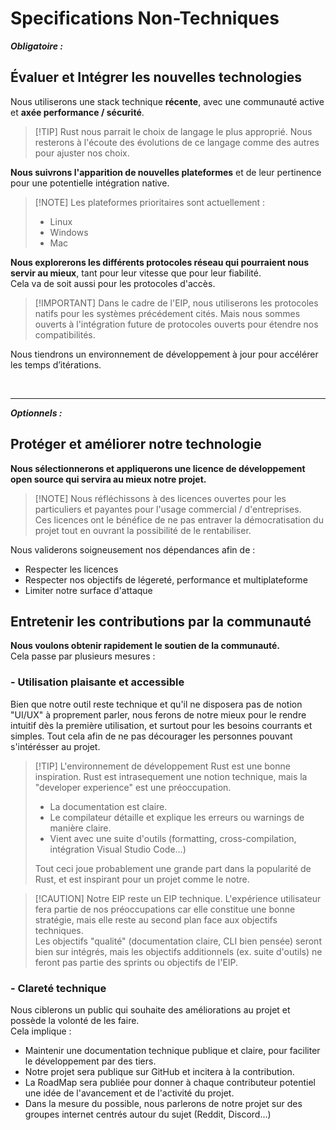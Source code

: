 # Specifications Non-Techniques

***Obligatoire :***

## Évaluer et Intégrer les nouvelles technologies
Nous utiliserons une stack technique **récente**, avec une communauté active et **axée performance / sécurité**.
> [!TIP] Rust nous parrait le choix de langage le plus approprié.
> Nous resterons à l'écoute des évolutions de ce langage comme des autres pour ajuster nos choix.

**Nous suivrons l'apparition de nouvelles plateformes** et de leur pertinence pour une potentielle intégration native.
> [!NOTE] Les plateformes prioritaires sont actuellement :
> - Linux
> - Windows
> - Mac


**Nous explorerons les différents protocoles réseau qui pourraient nous servir au mieux**, tant pour leur vitesse que pour leur fiabilité.   
Cela va de soit aussi pour les protocoles d'accès.
> [!IMPORTANT] Dans le cadre de l'EIP, nous utiliserons les protocoles natifs pour les systèmes précédement cités.
> Mais nous sommes ouverts à l'intégration future de protocoles ouverts pour étendre nos compatibilités.


Nous tiendrons un environnement de développement à jour pour accélérer les temps d’itérations.

<br>

___

***Optionnels :***
## Protéger et améliorer notre technologie
**Nous sélectionnerons et appliquerons une licence de développement open source qui servira au mieux notre projet.**   
> [!NOTE] Nous réfléchissons à des licences ouvertes pour les particuliers et payantes pour l'usage commercial / d'entreprises.   
> Ces licences ont le bénéfice de ne pas entraver la démocratisation du projet tout en ouvrant la possibilité de le rentabiliser.


Nous validerons soigneusement nos dépendances afin de :
- Respecter les licences
- Respecter nos objectifs de légereté, performance et multiplateforme
- Limiter notre surface d'attaque

## Entretenir les contributions par la communauté
**Nous voulons obtenir rapidement le soutien de la communauté.**  
Cela passe par plusieurs mesures :

### - Utilisation plaisante et accessible
Bien que notre outil reste technique et qu'il ne disposera pas de notion "UI/UX" à proprement parler, nous ferons de notre mieux pour le rendre intuitif dès la première utilisation, et surtout pour les besoins courrants et simples. Tout cela afin de ne pas décourager les personnes pouvant s'intérésser au projet.
> [!TIP] L'environnement de développement Rust est une bonne inspiration.
> Rust est intrasequement une notion technique, mais la "developer experience" est une préoccupation.
> - La documentation est claire.
> - Le compilateur détaille et explique les erreurs ou warnings de manière claire.
> - Vient avec une suite d'outils (formatting, cross-compilation, intégration Visual Studio Code...)
>
>
> Tout ceci joue probablement une grande part dans la popularité de Rust, et est inspirant pour un projet comme le notre.

> [!CAUTION] Notre EIP reste un EIP technique.
> L'expérience utilisateur fera partie de nos préoccupations car elle constitue une bonne stratégie, mais elle reste au second plan face aux objectifs techniques.   
> Les objectifs "qualité" (documentation claire, CLI bien pensée) seront bien sur intégrés, mais les objectifs additionnels (ex. suite d'outils) ne feront pas partie des sprints ou objectifs de l'EIP.

### - Clareté technique
Nous ciblerons un public qui souhaite des améliorations au projet et possède la volonté de les faire.   
Cela implique :
- Maintenir une documentation technique publique et claire, pour faciliter le développement par des tiers.
- Notre projet sera publique sur GitHub et incitera à la contribution.
- La RoadMap sera publiée pour donner à chaque contributeur potentiel une idée de l'avancement et de l'activité du projet.
- Dans la mesure du possible, nous parlerons de notre projet sur des groupes internet centrés autour du sujet (Reddit, Discord...)
